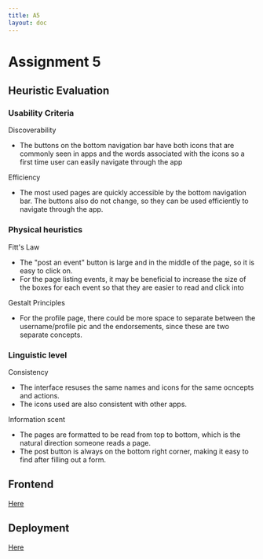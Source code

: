 ```yaml
---
title: A5
layout: doc
---
```


# Assignment 5

## Heuristic Evaluation

### Usability Criteria
Discoverability
- The buttons on the bottom navigation bar have both icons that are commonly seen in apps and the words associated with the icons so a first time user can easily navigate through the app

Efficiency
- The most used pages are quickly accessible by the bottom navigation bar. The buttons also do not change, so they can be used efficiently to navigate through the app. 

### Physical heuristics
Fitt's Law
- The "post an event" button is large and in the middle of the page, so it is easy to click on.
- For the page listing events, it may be beneficial to increase the size of the boxes for each event so that they are easier to read and click into

Gestalt Principles
- For the profile page, there could be more space to separate between the username/profile pic and the endorsements, since these are two separate concepts. 

### Linguistic level
Consistency
- The interface resuses the same names and icons for the same ocncepts and actions.
- The icons used are also consistent with other apps. 

Information scent
- The pages are formatted to be read from top to bottom, which is the natural direction someone reads a page. 
- The post button is always on the bottom right corner, making it easy to find after filling out a form. 

## Frontend
[Here](https://github.com/ttz77/frontend)

## Deployment
[Here](https://frontend-1uqf9zn42-tina-zhongs-projects.vercel.app/)
